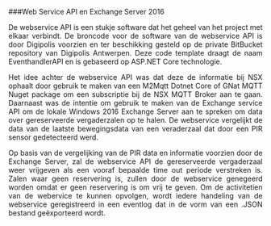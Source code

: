 ###Web Service API en Exchange Server 2016
<p style="text-align: justify;">De webservice API is een stukje software dat het geheel van het project met elkaar verbindt. De broncode voor de software van de webservice API is door Digipolis voorzien en ter beschikking gesteld op de private BitBucket repository van Digipolis Antwerpen. Deze code template draagt de naam EventhandlerAPI en is gebaseerd op ASP.NET Core technologie.</p>
<p style="text-align: justify;">Het idee achter de webservice API was dat deze de informatie bij NSX ophaalt door gebruik te maken van een M2Mqtt Dotnet Core of GNat MQTT Nuget package om een subscriptie bij de NSX MQTT Broker aan te gaan. Daarnaast was de intentie om gebruik te maken van de Exchange service API om de lokale Windows 2016 Exchange Server aan te spreken om data over gereserveerde vergaderzalen op te halen. De webservice vergelijkt de data van de laatste bewegingsdata van een veraderzaal dat door een PIR sensor gedetecteerd werd.</p>
<p style="text-align: justify;">Op basis van de vergelijking van de PIR data en informatie voorzien door de Exchange Server, zal de webservice API de gereserveerde vergaderzaal weer vrijgeven als een vooraf bepaalde time out periode verstreken is. Zalen waar geen reservering is, zullen door de webservice genegeerd worden omdat er geen reservering is om vrij te geven. Om de activitetien van de webervice te kunnen opvolgen, wordt iedere handeling van de webservice geregistreerd in een eventlog dat in de vorm van een .JSON bestand geëxporteerd wordt.</p>